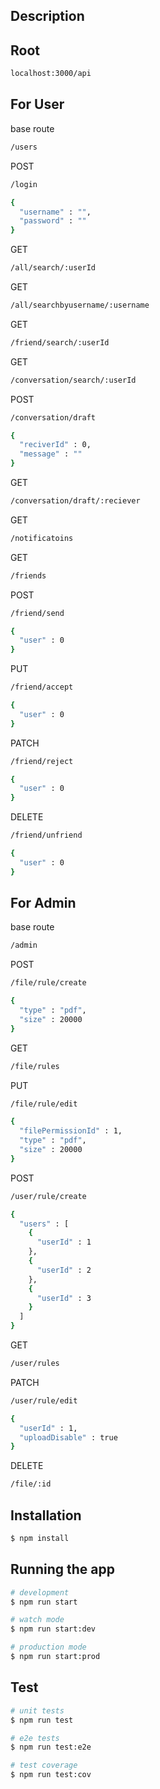 ## Description

## Root

```bash
localhost:3000/api
```

## For User

base route

```bash
/users
```

POST

```bash
/login
```

```bash
{
  "username" : "",
  "password" : ""
}
```

GET

```bash
/all/search/:userId
```

GET

```bash
/all/searchbyusername/:username
```

GET

```bash
/friend/search/:userId
```

GET

```bash
/conversation/search/:userId
```

POST

```bash
/conversation/draft
```

```bash
{
  "reciverId" : 0,
  "message" : ""
}
```

GET

```bash
/conversation/draft/:reciever
```

GET

```bash
/notificatoins
```

GET

```bash
/friends
```

POST

```bash
/friend/send
```

```bash
{
  "user" : 0
}
```

PUT

```bash
/friend/accept
```

```bash
{
  "user" : 0
}
```

PATCH

```bash
/friend/reject
```

```bash
{
  "user" : 0
}
```

DELETE

```bash
/friend/unfriend
```

```bash
{
  "user" : 0
}
```

## For Admin

base route

```bash
/admin
```

POST

```bash
/file/rule/create
```

```bash
{
  "type" : "pdf",
  "size" : 20000
}
```

GET

```bash
/file/rules
```

PUT

```bash
/file/rule/edit
```

```bash
{
  "filePermissionId" : 1,
  "type" : "pdf",
  "size" : 20000
}
```

POST

```bash
/user/rule/create
```

```bash
{
  "users" : [
    {
      "userId" : 1
    },
    {
      "userId" : 2
    },
    {
      "userId" : 3
    }
  ]
}
```

GET

```bash
/user/rules
```

PATCH

```bash
/user/rule/edit
```

```bash
{
  "userId" : 1,
  "uploadDisable" : true
}
```

DELETE

```bash
/file/:id
```

## Installation

```bash
$ npm install
```

## Running the app

```bash
# development
$ npm run start

# watch mode
$ npm run start:dev

# production mode
$ npm run start:prod
```

## Test

```bash
# unit tests
$ npm run test

# e2e tests
$ npm run test:e2e

# test coverage
$ npm run test:cov
```
